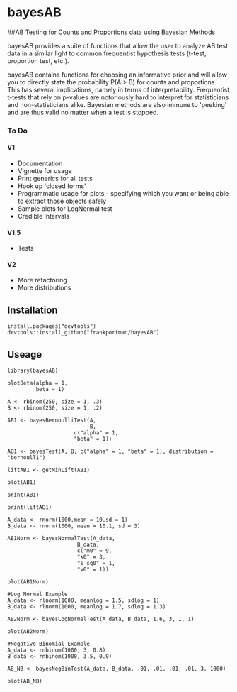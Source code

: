 # bayesAB

##AB Testing for Counts and Proportions data using Bayesian Methods

bayesAB provides a suite of functions that allow the user to analyze
AB test data in a similar light to common frequentist hypothesis tests
(t-test, proportion test, etc.).

bayesAB contains functions for choosing an informative prior and will
allow you to directly state the probability P(A > B) for counts and
proportions. This has several implications, namely in terms of
interpretability. Frequentist t-tests that rely on p-values are
notoriously hard to interpret for statisticians and non-statisticians
alike. Bayesian methods are also immune to 'peeking' and are thus
valid no matter when a test is stopped.

### To Do

#### V1

- Documentation
- Vignette for usage
- Print generics for all tests
- Hook up 'closed forms'
- Programmatic usage for plots - specifying which you want or being able to extract those objects safely
- Sample plots for LogNormal test
- Credible Intervals

#### V1.5

- Tests

#### V2

- More refactoring
- More distributions

## Installation

```{r}
install.packages("devtools")
devtools::install_github("frankportman/bayesAB")
```

## Useage

```{r}
library(bayesAB)

plotBeta(alpha = 1,
         beta = 1)
         
A <- rbinom(250, size = 1, .3)
B <- rbinom(250, size = 1, .2)

AB1 <- bayesBernoulliTest(A,
                          B,
                     c("alpha" = 1,
                     "beta" = 1))
                     
AB1 <- bayesTest(A, B, c("alpha" = 1, "beta" = 1), distribution = "bernoulli")

liftAB1 <- getMinLift(AB1)

plot(AB1)
 
print(AB1)

print(liftAB1)

A_data <- rnorm(1000,mean = 10,sd = 1)
B_data <- rnorm(1000, mean = 10.1, sd = 3)

AB1Norm <- bayesNormalTest(A_data,
                      B_data,
                      c("m0" = 9,
                      "k0" = 3,
                      "s_sq0" = 1,
                      "v0" = 1))
                      
plot(AB1Norm)

#Log Normal Example
A_data <- rlnorm(1000, meanlog = 1.5, sdlog = 1)
B_data <- rlnorm(1000, meanlog = 1.7, sdlog = 1.3)

AB2Norm <- bayesLogNormalTest(A_data, B_data, 1.6, 3, 1, 1)

plot(AB2Norm)

#Negative Binomial Example
A_data <- rnbinom(1000, 3, 0.8)
B_data <- rnbinom(1000, 3.5, 0.9)

AB_NB <- bayesNegBinTest(A_data, B_data, .01, .01, .01, .01, 3, 1000)

plot(AB_NB)

```